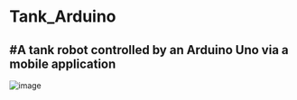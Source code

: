 # Tank_Arduino
#A tank robot controlled by an Arduino Uno via a mobile application
----------------------------------

![image](https://user-images.githubusercontent.com/67196774/152240513-75de7b5a-aebc-4ff5-8803-54c94f4f7a88.png)


